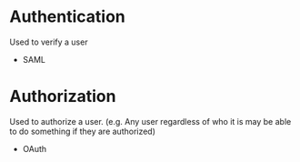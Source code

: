 # Authentication
Used to verify a user

- SAML

# Authorization
Used to authorize a user. (e.g. Any user regardless of who it is may be able to do something if they are authorized)

- OAuth